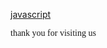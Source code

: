 <a href="js">javascript</a>
<p class="cur">thank you for visiting us</p>
<style>.cur{font-family: cursive;
height:100px;}</style>
